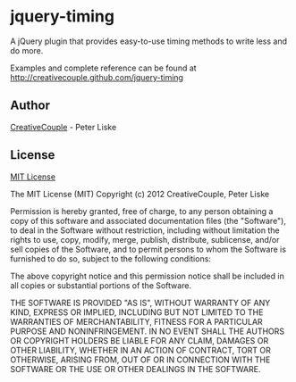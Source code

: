 jquery-timing
=================

A jQuery plugin that provides easy-to-use timing methods to write less and do more.

Examples and complete reference can be found at <http://creativecouple.github.com/jquery-timing>

## Author

[CreativeCouple](http://www.creativecouple.de) - Peter Liske

## License

[MIT License](http://www.opensource.org/licenses/mit-license.php)

The MIT License (MIT)
Copyright (c) 2012 CreativeCouple, Peter Liske

Permission is hereby granted, free of charge, to any person obtaining a copy of this software and associated documentation files (the "Software"), to deal in the Software without restriction, including without limitation the rights to use, copy, modify, merge, publish, distribute, sublicense, and/or sell copies of the Software, and to permit persons to whom the Software is furnished to do so, subject to the following conditions:

The above copyright notice and this permission notice shall be included in all copies or substantial portions of the Software.

THE SOFTWARE IS PROVIDED "AS IS", WITHOUT WARRANTY OF ANY KIND, EXPRESS OR IMPLIED, INCLUDING BUT NOT LIMITED TO THE WARRANTIES OF MERCHANTABILITY, FITNESS FOR A PARTICULAR PURPOSE AND NONINFRINGEMENT. IN NO EVENT SHALL THE AUTHORS OR COPYRIGHT HOLDERS BE LIABLE FOR ANY CLAIM, DAMAGES OR OTHER LIABILITY, WHETHER IN AN ACTION OF CONTRACT, TORT OR OTHERWISE, ARISING FROM, OUT OF OR IN CONNECTION WITH THE SOFTWARE OR THE USE OR OTHER DEALINGS IN THE SOFTWARE.
